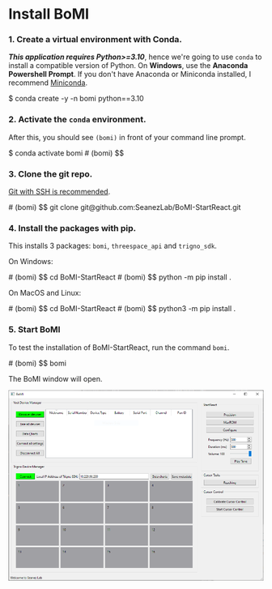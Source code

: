 # Install BoMI

### 1. Create a virtual environment with Conda.

_**This application requires Python>=3.10**_, hence we're going to use `conda` to install a compatible version of Python. On **Windows**, use the **Anaconda Powershell Prompt**. If you don't have Anaconda or Miniconda installed, I recommend [Miniconda](https://docs.conda.io/en/latest/miniconda.html).

<div class="termy">
$ conda create -y -n bomi python==3.10
</div>

### 2. Activate the `conda` environment.

After this, you should see `(bomi)` in front of your command line prompt.

<div class="termy">
$ conda activate bomi
# (bomi) $$ 
</div>

### 3. Clone the git repo.

[Git with SSH is recommended](https://docs.github.com/en/authentication/connecting-to-github-with-ssh).

<div class="termy">
# (bomi) $$ git clone git@github.com:SeanezLab/BoMI-StartReact.git
</div>

### 4. Install the packages with pip.

This installs 3 packages: `bomi`, `threespace_api` and `trigno_sdk`.

On Windows:

<div class="termy">
# (bomi) $$ cd BoMI-StartReact
# (bomi) $$ python -m pip install .
</div>

On MacOS and Linux:

<div class="termy">
# (bomi) $$ cd BoMI-StartReact
# (bomi) $$ python3 -m pip install .
</div>

### 5. Start BoMI

To test the installation of BoMI-StartReact, run the command `bomi`.

<div class="termy">
# (bomi) $$ bomi
</div>

The BoMI window will open.

![BoMI Screenshot](./img/bomi-home.png)
